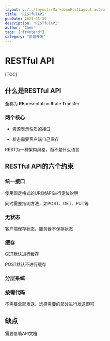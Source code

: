 ```yaml
---
layout: ../../layouts/MarkdownPostLayout.astro
title: 'RESTfulAPI'
pubDate: 2023-05-19
description: 'RESTfulAPI'
author: 'Chen'
tags: ["frontend"]
category: "前端开发"
---
```

# RESTful API

[TOC]

## 什么是RESTful API

全称为 **RE**presentation **S**tate **T**ransfer

### 两个核心

-   资源表示性质的接口

-   状态需要客户端自己保存

REST为一种架构风格，而不是什么语言

## RESTful API的六个约束

### 统一接口

使用固定格式的URI对API进行定位说明

同时需要指明方法，如POST、GET、PUT等

### 无状态

客户端保存状态，服务器不保存状态

### 缓存

GET默认进行缓存

POST默认不进行缓存

### 分层系统

### 按需代码

不需要全部发送，选择需要的部分进行发送即可

## 缺点

需要借助API文档